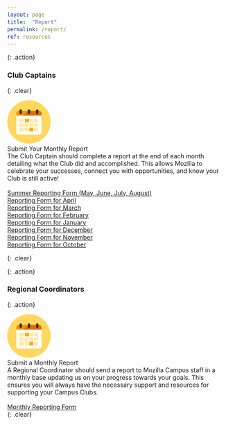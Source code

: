```yaml
---
layout: page
title:  "Report"
permalink: /report/
ref: resources
---
```


{: .action}
### Club Captains

{: .clear}
&nbsp;


<div class="resources">
  <img src="/static/img/calendar.png" alt="">
  <div class="head-link">Submit Your Monthly Report</div>
  <span>
  The Club Captain should complete a report at the end of each month detailing what the Club did and accomplished. This allows Mozilla to celebrate your successes, connect you with opportunities, and know your Club is still active!
  <br>
  <br>
  <a href="https://docs.google.com/forms/d/e/1FAIpQLSeFcYjov5WuYSJ5qrSzQ_47Zso5kCijtby9OyvQV4yAnw-w-A/viewform"> Summer Reporting Form (May, June, July, August)</a>
  <br>
  <a href="https://docs.google.com/forms/d/e/1FAIpQLSeFcYjov5WuYSJ5qrSzQ_47Zso5kCijtby9OyvQV4yAnw-w-A/viewform">Reporting Form for April</a>
  <br>
  <a href="https://docs.google.com/a/mozilla.com/forms/d/e/1FAIpQLSc9pP1ZAZiQE9xuLPsB9FDxhbpNl_sIuqfTxct3i2rtYWC7NA/viewform">Reporting Form for March</a>
  <br>
  <a href="https://docs.google.com/a/mozilla.com/forms/d/e/1FAIpQLSfgfYBPIUyw2XMbfSeWG02cIwapaLK5Ac4iuKka1g5riY0RdQ/viewform">Reporting Form for February</a>
  <br>
  <a href="https://docs.google.com/forms/d/e/1FAIpQLSfZkPo4KCG0SZnkC4EUUYaSiKxWD28ezGAPW0TlvCyN_LoT5g/viewform">Reporting Form for January</a>
  <br>
  <a href="https://docs.google.com/forms/d/e/1FAIpQLScLjH958SXZLJtHikT-_a0-3SJRQxp3Xc3dx5pLQzow-zHEuw/viewform">Reporting Form for December</a>
  <br>
  <a href="https://docs.google.com/a/bacharakis.com/forms/d/e/1FAIpQLSd2kGZEQvXHoz0HlLEaokbeFy4-phjp0f8zWZA-6LlDMP6y4Q/viewform">Reporting Form for November</a>
  <br>
  <a href="https://docs.google.com/a/mozilla.com/forms/d/e/1FAIpQLSfPkMDBxu72xqBtO3ooKThNdn7o7diioMUOnjjBKenuVN3K6w/viewform">Reporting Form for October</a>
  <br>
  </span>
</div>

{: .clear}
&nbsp;

{: .action}
### Regional Coordinators

{: .action}

<div class="resources">
  <img src="/static/img/calendar.png" alt="">
  <div class="head-link">Submit a Monthly Report</div>
  <span>A Regional Coordinator should send a report to Mozilla Campus staff in a monthly base updating us on your progress towards your goals. This ensures you will always have the necessary support and resources for supporting your Campus Clubs.
  <br>
  <br>
  <a href="https://docs.google.com/a/mozilla.com/forms/d/e/1FAIpQLSevdbIqzKMEQRjIpcBzUcHeKqVEfjkWXJdioXXXd4Hload02g/viewform">Monthly Reporting Form</a>
  <br>
  </span>
</div>
{: .clear}
&nbsp;
